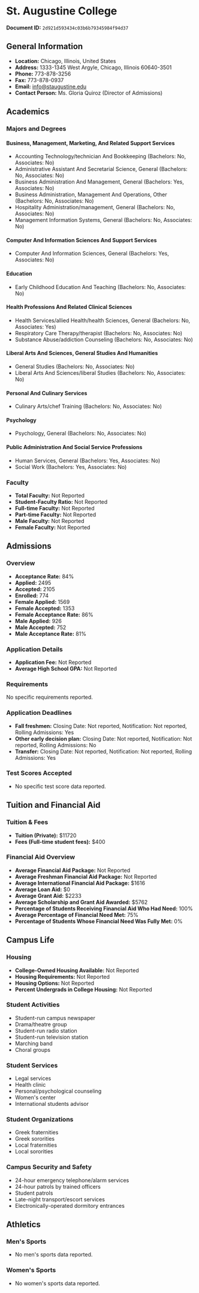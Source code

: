 # St. Augustine College

**Document ID:** `2d921d593434c03b6b79345984f94d37`

## General Information

- **Location:** Chicago, Illinois, United States
- **Address:** 1333-1345 West Argyle, Chicago, Illinois 60640-3501
- **Phone:** 773-878-3256
- **Fax:** 773-878-0937
- **Email:** info@staugustine.edu
- **Contact Person:** Ms. Gloria Quiroz (Director of Admissions)

## Academics

### Majors and Degrees

#### Business, Management, Marketing, And Related Support Services

- Accounting Technology/technician And Bookkeeping (Bachelors: No, Associates: No)
- Administrative Assistant And Secretarial Science, General (Bachelors: No, Associates: No)
- Business Administration And Management, General (Bachelors: Yes, Associates: No)
- Business Administration, Management And Operations, Other (Bachelors: No, Associates: No)
- Hospitality Administration/management, General (Bachelors: No, Associates: No)
- Management Information Systems, General (Bachelors: No, Associates: No)

#### Computer And Information Sciences And Support Services

- Computer And Information Sciences, General (Bachelors: Yes, Associates: No)

#### Education

- Early Childhood Education And Teaching (Bachelors: No, Associates: No)

#### Health Professions And Related Clinical Sciences

- Health Services/allied Health/health Sciences, General (Bachelors: No, Associates: Yes)
- Respiratory Care Therapy/therapist (Bachelors: No, Associates: No)
- Substance Abuse/addiction Counseling (Bachelors: No, Associates: No)

#### Liberal Arts And Sciences, General Studies And Humanities

- General Studies (Bachelors: No, Associates: No)
- Liberal Arts And Sciences/liberal Studies (Bachelors: No, Associates: No)

#### Personal And Culinary Services

- Culinary Arts/chef Training (Bachelors: No, Associates: No)

#### Psychology

- Psychology, General (Bachelors: No, Associates: No)

#### Public Administration And Social Service Professions

- Human Services, General (Bachelors: Yes, Associates: No)
- Social Work (Bachelors: Yes, Associates: No)

### Faculty

- **Total Faculty:** Not Reported
- **Student-Faculty Ratio:** Not Reported
- **Full-time Faculty:** Not Reported
- **Part-time Faculty:** Not Reported
- **Male Faculty:** Not Reported
- **Female Faculty:** Not Reported

## Admissions

### Overview

- **Acceptance Rate:** 84%
- **Applied:** 2495
- **Accepted:** 2105
- **Enrolled:** 774
- **Female Applied:** 1569
- **Female Accepted:** 1353
- **Female Acceptance Rate:** 86%
- **Male Applied:** 926
- **Male Accepted:** 752
- **Male Acceptance Rate:** 81%

### Application Details

- **Application Fee:** Not Reported
- **Average High School GPA:** Not Reported

### Requirements

No specific requirements reported.

### Application Deadlines

- **Fall freshmen:** Closing Date: Not reported, Notification: Not reported, Rolling Admissions: Yes
- **Other early decision plan:** Closing Date: Not reported, Notification: Not reported, Rolling Admissions: No
- **Transfer:** Closing Date: Not reported, Notification: Not reported, Rolling Admissions: Yes

### Test Scores Accepted

- No specific test score data reported.

## Tuition and Financial Aid

### Tuition & Fees

- **Tuition (Private):** $11720
- **Fees (Full-time student fees):** $400

### Financial Aid Overview

- **Average Financial Aid Package:** Not Reported
- **Average Freshman Financial Aid Package:** Not Reported
- **Average International Financial Aid Package:** $1616
- **Average Loan Aid:** $0
- **Average Grant Aid:** $2233
- **Average Scholarship and Grant Aid Awarded:** $5762
- **Percentage of Students Receiving Financial Aid Who Had Need:** 100%
- **Average Percentage of Financial Need Met:** 75%
- **Percentage of Students Whose Financial Need Was Fully Met:** 0%

## Campus Life

### Housing

- **College-Owned Housing Available:** Not Reported
- **Housing Requirements:** Not Reported
- **Housing Options:** Not Reported
- **Percent Undergrads in College Housing:** Not Reported

### Student Activities

- Student-run campus newspaper
- Drama/theatre group
- Student-run radio station
- Student-run television station
- Marching band
- Choral groups

### Student Services

- Legal services
- Health clinic
- Personal/psychological counseling
- Women's center
- International students advisor

### Student Organizations

- Greek fraternities
- Greek sororities
- Local fraternities
- Local sororities

### Campus Security and Safety

- 24-hour emergency telephone/alarm services
- 24-hour patrols by trained officers
- Student patrols
- Late-night transport/escort services
- Electronically-operated dormitory entrances

## Athletics

### Men's Sports

- No men's sports data reported.

### Women's Sports

- No women's sports data reported.
